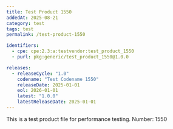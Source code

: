 ```yaml
---
title: Test Product 1550
addedAt: 2025-08-21
category: test
tags: test
permalink: /test-product-1550

identifiers:
  - cpe: cpe:2.3:a:testvendor:test_product_1550
  - purl: pkg:generic/test_product_1550@1.0.0

releases:
  - releaseCycle: "1.0"
    codename: "Test Codename 1550"
    releaseDate: 2025-01-01
    eol: 2026-01-01
    latest: "1.0.0"
    latestReleaseDate: 2025-01-01
---
```


This is a test product file for performance testing. Number: 1550
